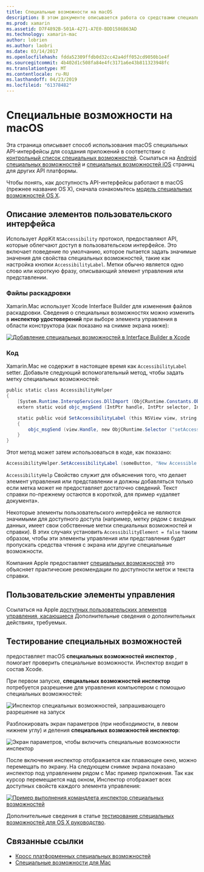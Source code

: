 ```yaml
---
title: Специальные возможности на macOS
description: В этом документе описывается работа со средствами специальных возможностей macOS в приложении Xamarin.Mac. Здесь рассматриваются описания элементов пользовательского интерфейса в раскадровках и код, пользовательские элементы управления и тестирования специальных возможностей.
ms.prod: xamarin
ms.assetid: D7F4892B-501A-4271-A7E0-BDD1586B63AD
ms.technology: xamarin-mac
author: lobrien
ms.author: laobri
ms.date: 03/14/2017
ms.openlocfilehash: fdda52309ffdb0d32cc42a4dff052cd9050b1e4f
ms.sourcegitcommit: 4b402d1c508fa84e4fc3171a6e43b811323948fc
ms.translationtype: MT
ms.contentlocale: ru-RU
ms.lasthandoff: 04/23/2019
ms.locfileid: "61378482"
---
```

# <a name="accessibility-on-macos"></a>Специальные возможности на macOS

Эта страница описывает способ использования macOS специальных API-интерфейсы для создания приложений в соответствии с [контрольный список специальных возможностей](~/cross-platform/app-fundamentals/accessibility.md).
Ссылаться на [Android специальных возможностей](~/android/app-fundamentals/accessibility.md) и [специальных возможностей iOS](~/ios/app-fundamentals/accessibility.md) страниц для других API платформы.

Чтобы понять, как доступность API-интерфейсы работают в macOS (прежнее название OS X), сначала ознакомьтесь [модель специальных возможностей OS X](https://developer.apple.com/library/mac/documentation/Accessibility/Conceptual/AccessibilityMacOSX/OSXAXmodel.html).

## <a name="describing-ui-elements"></a>Описание элементов пользовательского интерфейса

Использует AppKit `NSAccessibility` протокол, предоставляют API, которые облегчают доступ в пользовательском интерфейсе. Это включает поведение по умолчанию, которое пытается задать значимые значения для свойства специальных возможностей, такие как настройка кнопки `AccessibilityLabel`. Метки обычно является одно слово или короткую фразу, описывающий элемент управления или представлении.

### <a name="storyboard-files"></a>Файлы раскадровки

Xamarin.Mac использует Xcode Interface Builder для изменения файлов раскадровки.
Сведения о специальных возможностях можно изменить в **инспектор удостоверений** при выборе элемента управления в области конструктора (как показано на снимке экрана ниже):

[![Добавление специальных возможностей в Interface Builder в Xcode](accessibility-images/xcode.png "Добавление специальных возможностей в Interface Builder в Xcode")](accessibility-images/xcode-large.png#lightbox)

### <a name="code"></a>Код

Xamarin.Mac не содержит в настоящее время как `AccessibilityLabel` setter.  Добавьте следующий вспомогательный метод, чтобы задать метку специальных возможностей:

```csharp
public static class AccessibilityHelper
{
    [System.Runtime.InteropServices.DllImport (ObjCRuntime.Constants.ObjectiveCLibrary)]
    extern static void objc_msgSend (IntPtr handle, IntPtr selector, IntPtr label);

    static public void SetAccessibilityLabel (this NSView view, string value)
    {
        objc_msgSend (view.Handle, new ObjCRuntime.Selector ("setAccessibilityLabel:").Handle, new NSString (value).Handle);
    }
}
```

Этот метод может затем использоваться в коде, как показано:

```csharp
AccessibilityHelper.SetAccessibilityLabel (someButton, "New Accessible Description");
```

`AccessibilityHelp` Свойство служит для объяснения того, что делает элемент управления или представлении и должны добавляться только если метка может не предоставляет достаточно сведений. Текст справки по-прежнему остаются в короткой, для пример «удаляет документа».

Некоторые элементы пользовательского интерфейса не являются значимыми для доступного доступа (например, метку рядом с входных данных, имеет свои собственные метки специальных возможностей и справки).
В этих случаях установить `AccessibilityElement = false` таким образом, чтобы эти элементы управления или представления будет пропускать средства чтения с экрана или другие специальные возможности.

Компания Apple предоставляет [специальных возможностей](https://developer.apple.com/library/mac/documentation/Accessibility/Conceptual/AccessibilityMacOSX/EnhancingtheAccessibilityofStandardAppKitControls.html) это объясняет практические рекомендации по доступности меток и текста справки.

## <a name="custom-controls"></a>Пользовательские элементы управления

Ссылаться на Apple [доступных пользовательских элементов управления, касающиеся](https://developer.apple.com/library/mac/documentation/Accessibility/Conceptual/AccessibilityMacOSX/ImplementingAccessibilityforCustomControls.html) Дополнительные сведения о дополнительных действиях, требуемых.

## <a name="testing-accessibility"></a>Тестирование специальных возможностей

предоставляет macOS **специальных возможностей инспектор** , помогает проверить специальные возможности. Инспектор входит в состав Xcode.

При первом запуске, **специальных возможностей инспектор** потребуется разрешение для управления компьютером с помощью специальных возможностей:

![Инспектор специальных возможностей, запрашивающего разрешение на запуск](accessibility-images/accessibility-inspector-1.png "инспектор специальных возможностей, запрашивающего разрешение на выполнение")

Разблокировать экран параметров (при необходимости, в левом нижнем углу) и деления **специальных возможностей инспектор**:

![Экран параметров, чтобы включить специальные возможности инспектор](accessibility-images/accessibility-inspector-2.png "параметры экрана, чтобы включить инспектор специальных возможностей")

После включения инспектор отображается как плавающее окно, можно перемещать по экрану. На следующем снимке экрана показано инспектор под управлением рядом с Mac пример приложения. Так как курсор перемещается над окном, Инспектор отображает всех доступных свойств каждого элемента управления:

[![Пример выполнения командлета инспектор специальных возможностей](accessibility-images/accessibility-example.png "выполнения инспектора примера специальных возможностей")](accessibility-images/accessibility-example-large.png#lightbox)

Дополнительные сведения в статье [тестирование специальных возможностей для OS X руководство](https://developer.apple.com/library/mac/documentation/Accessibility/Conceptual/AccessibilityMacOSX/OSXAXTestingApps.html).



## <a name="related-links"></a>Связанные ссылки

- [Кросс платформенных специальных возможностей](~/cross-platform/app-fundamentals/accessibility.md)
- [Специальные возможности для Mac](https://www.apple.com/accessibility/mac/)
